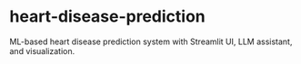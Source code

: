 # heart-disease-prediction
ML-based heart disease prediction system with Streamlit UI, LLM assistant, and visualization.
